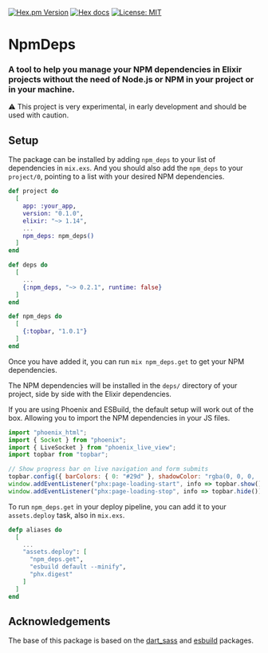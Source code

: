 [![Hex.pm Version](https://img.shields.io/hexpm/v/npm_deps.svg?color=blueviolet)](https://hex.pm/packages/npm_deps)
[![Hex docs](https://img.shields.io/badge/hex.pm-docs-blue.svg?style=flat)](https://hexdocs.pm/npm_deps)
[![License: MIT](https://img.shields.io/badge/License-MIT-green.svg)](./LICENSE)


# NpmDeps

<!-- MDOC !-->

### A tool to help you manage your NPM dependencies in Elixir projects without the need of Node.js or NPM in your project or in your machine.

⚠️ This project is very experimental, in early development and should be used with caution.


## Setup

The package can be installed by adding `npm_deps` to your list of dependencies in `mix.exs`. And you should also add the `npm_deps` to your `project/0`, pointing to a list with your desired NPM dependencies.

```elixir
def project do
  [
    app: :your_app,
    version: "0.1.0",
    elixir: "~> 1.14",
    ...
    npm_deps: npm_deps()
  ]
end

def deps do
  [
    ...
    {:npm_deps, "~> 0.2.1", runtime: false}
  ]
end

def npm_deps do
  [
    {:topbar, "1.0.1"}
  ]
end
```

Once you have added it, you can run `mix npm_deps.get` to get your NPM dependencies.  

The NPM dependencies will be installed in the `deps/` directory of your project, side by side with the Elixir dependencies.  

If you are using Phoenix and ESBuild, the default setup will work out of the box. Allowing you to import the NPM dependencies in your JS files.

```javascript
import "phoenix_html";
import { Socket } from "phoenix";
import { LiveSocket } from "phoenix_live_view";
import topbar from "topbar";

// Show progress bar on live navigation and form submits
topbar.config({ barColors: { 0: "#29d" }, shadowColor: "rgba(0, 0, 0, .3)" });
window.addEventListener("phx:page-loading-start", info => topbar.show());
window.addEventListener("phx:page-loading-stop", info => topbar.hide());
```

To run `npm_deps.get` in your deploy pipeline, you can add it to your `assets.deploy` task, also in `mix.exs`.

```elixir
defp aliases do
  [
    ...
    "assets.deploy": [
      "npm_deps.get",
      "esbuild default --minify",
      "phx.digest"
    ]
  ]
end
```

<!-- MDOC !-->

## Acknowledgements
The base of this package is based on the [dart_sass](https://github.com/CargoSense/dart_sass) and [esbuild](https://github.com/phoenixframework/esbuild) packages.

